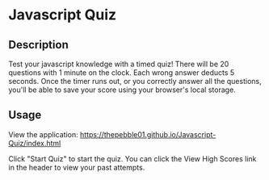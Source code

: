 # Javascript Quiz

## Description

Test your javascript knowledge with a timed quiz! There will be 20 questions with 1 minute on the clock. Each wrong answer deducts 5 seconds. Once the timer runs out, or you correctly answer all the questions, you'll be able to save your score using your browser's local storage.

## Usage

View the application: https://thepebble01.github.io/Javascript-Quiz/index.html

Click "Start Quiz" to start the quiz. You can click the View High Scores link in the header to view your past attempts.
